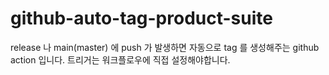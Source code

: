 # github-auto-tag-product-suite

release 나 main(master) 에 push 가 발생하면 자동으로 tag 를 생성해주는 github action 입니다.
트리거는 워크플로우에 직접 설정해야합니다.
